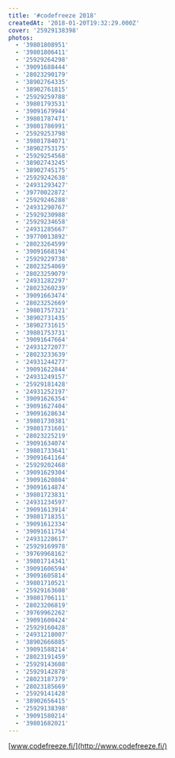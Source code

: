 ```yaml
---
title: '#codefreeze 2018'
createdAt: '2018-01-20T19:32:29.000Z'
cover: '25929138398'
photos:
  - '39801808951'
  - '39801806411'
  - '25929264298'
  - '39091688444'
  - '28023290179'
  - '38902764335'
  - '38902761815'
  - '25929259788'
  - '39801793531'
  - '39091679944'
  - '39801787471'
  - '39801786991'
  - '25929253798'
  - '39801784071'
  - '38902753175'
  - '25929254568'
  - '38902743245'
  - '38902745175'
  - '25929242638'
  - '24931293427'
  - '39770022872'
  - '25929246288'
  - '24931290767'
  - '25929230988'
  - '25929234658'
  - '24931285667'
  - '39770013892'
  - '28023264599'
  - '39091668194'
  - '25929229738'
  - '28023254069'
  - '28023259079'
  - '24931282297'
  - '28023260239'
  - '39091663474'
  - '28023252669'
  - '39801757321'
  - '38902731435'
  - '38902731615'
  - '39801753731'
  - '39091647664'
  - '24931272077'
  - '28023233639'
  - '24931244277'
  - '39091622844'
  - '24931249157'
  - '25929181428'
  - '24931252197'
  - '39091626354'
  - '39091627404'
  - '39091628634'
  - '39801730381'
  - '39801731601'
  - '28023225219'
  - '39091634074'
  - '39801733641'
  - '39091641164'
  - '25929202468'
  - '39091629304'
  - '39091620804'
  - '39091614874'
  - '39801723831'
  - '24931234597'
  - '39091613914'
  - '39801718351'
  - '39091612334'
  - '39091611754'
  - '24931228617'
  - '25929169978'
  - '39769968162'
  - '39801714341'
  - '39091606594'
  - '39091605814'
  - '39801710521'
  - '25929163608'
  - '39801706111'
  - '28023206819'
  - '39769962262'
  - '39091600424'
  - '25929160428'
  - '24931218007'
  - '38902666885'
  - '39091588214'
  - '28023191459'
  - '25929143608'
  - '25929142878'
  - '28023187379'
  - '28023185669'
  - '25929141428'
  - '38902656415'
  - '25929138398'
  - '39091580214'
  - '39801682021'
---
```


[www.codefreeze.fi/](http://www.codefreeze.fi/)
